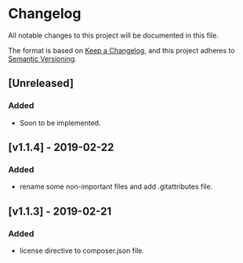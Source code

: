# Changelog
All notable changes to this project will be documented in this file.

The format is based on [Keep a Changelog](https://keepachangelog.com/en/1.0.0/),
and this project adheres to [Semantic Versioning](https://semver.org/spec/v2.0.0.html).

## [Unreleased]
### Added
- Soon to be implemented.


## [v1.1.4] - 2019-02-22
### Added
- rename some non-important files and add .gitattributes file.

## [v1.1.3] - 2019-02-21
### Added
- license directive to composer.json file.
